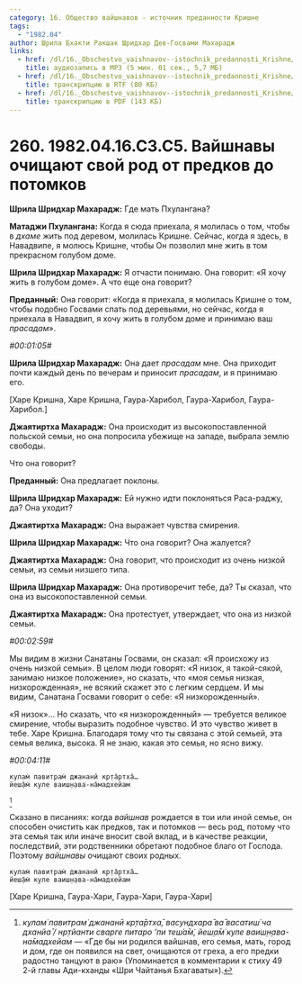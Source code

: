 ```yaml
---
category: 16. Общество вайшнавов - источник преданности Кришне
tags:
  - "1982.04"
author: Шрила Бхакти Ракшак Шридхар Дев-Госвами Махарадж
links:
  - href: /dl/16._Obschestvo_vaishnavov--istochnik_predannosti_Krishne/260_1982.04.16.C3.C5_SridharMj_Vajshnavy_ochishhajut_svoj_rod_ot_predkov_do_potomkov.mp3
    title: аудиозапись в MP3 (5 мин. 01 сек., 5,7 МБ)
  - href: /dl/16._Obschestvo_vaishnavov--istochnik_predannosti_Krishne/260_1982.04.16.C3.C5_SridharMj_Vajshnavy_ochishhajut_svoj_rod_ot_predkov_do_potomkov.rtf
    title: транскрипцию в RTF (80 КБ)
  - href: /dl/16._Obschestvo_vaishnavov--istochnik_predannosti_Krishne/260_1982.04.16.C3.C5_SridharMj_Vajshnavy_ochishhajut_svoj_rod_ot_predkov_do_potomkov.pdf
    title: транскрипцию в PDF (143 КБ)
---
```


# 260. 1982.04.16.C3.C5. Вайшнавы очищают свой род от предков до потомков

**Шрила Шридхар Махарадж:** Где мать Пхулангана?

**Матаджи Пхулангана:** Когда я сюда приехала, я молилась о том, чтобы в *дхаме* жить под деревом, молилась Кришне. Сейчас, когда я здесь, в Навадвипе, я молюсь Кришне, чтобы Он позволил мне жить в том прекрасном голубом доме.

**Шрила Шридхар Махарадж:** Я отчасти понимаю. Она говорит: «Я хочу жить в голубом доме». А что еще она говорит?

**Преданный:** Она говорит: «Когда я приехала, я молилась Кришне о том, чтобы подобно Госвами спать под деревьями, но сейчас, когда я приехала в Навадвип, я хочу жить в голубом доме и принимаю ваш *прасадам*».

*#00:01:05#*

**Шрила Шридхар Махарадж:** Она дает *прасадам* мне. Она приходит почти каждый день по вечерам и приносит *прасадам*, и я принимаю его.

[Харе Кришна, Харе Кришна, Гаура-Харибол, Гаура-Харибол, Гаура-Харибол.]

**Джаятиртха Махарадж:** Она происходит из высокопоставленной польской семьи, но она попросила убежище на западе, выбрала землю свободы.

Что она говорит?

**Преданный:** Она предлагает поклоны.

**Шрила Шридхар Махарадж:** Ей нужно идти поклоняться Раса-раджу, да? Она уходит?

**Джаятиртха Махарадж:** Она выражает чувства смирения.

**Шрила Шридхар Махарадж:** Что она говорит? Она жалуется?

**Джаятиртха Махарадж:** Она говорит, что происходит из очень низкой семьи, из семьи низшего типа.

**Шрила Шридхар Махарадж:** Она противоречит тебе, да? Ты сказал, что она из высокопоставленной семьи.

**Джаятиртха Махарадж:** Она протестует, утверждает, что она из низкой семьи.

*#00:02:59#*

Мы видим в жизни Санатаны Госвами, он сказал: «Я происхожу из очень низкой семьи». В целом люди говорят: «Я низок, я такой-сякой, занимаю низкое положение», но сказать, что «моя семья низкая, низкорожденная», не всякий скажет это с легким сердцем. И мы видим, Санатана Госвами говорит о себе: «Я низкорожденный».

«Я низок»… Но сказать, что «я низкорожденный» — требуется великое смирение, чтобы выразить подобное чувство. И это чувство живет в тебе. Харе Кришна. Благодаря тому что ты связана с этой семьей, эта семья велика, высока. Я не знаю, какая это семья, но ясно вижу.

*#00:04:11#*

    кулам̇ павитрам̇ джананӣ кр̣та̄ртха̄…
    йеш̣а̄м̇ куле ваиш̣н̣ава-на̄мадхейам
[^_ftn1]

Сказано в писаниях: когда *вайшнав* рождается в тои или иной семье, он способен очистить как предков, так и потомков — весь род, потому что эта семья так или иначе вносит свой вклад, и в качестве реакции, последствий, эти родственники обретают подобное благо от Господа. Поэтому *вайшнавы* очищают своих родных.

    кулам̇ павитрам̇ джананӣ кр̣та̄ртха̄…
    йеш̣а̄м̇ куле ваиш̣н̣ава-на̄мадхейам

[Харе Кришна, Гаура-Хари, Гаура-Хари, Гаура-Хари]



[^_ftn1]: *кулам̇ павитрам̇ джананӣ кр̣та̄ртха̄, васундхара̄ ва̄ васатиш́ ча дханйа̄ / нр̣тйанти сварге питаро ’пи теш́а̄м̇, йеш̣а̄м̇ куле ваиш̣н̣ава-на̄мадхейам* — «Где бы ни родился вайшнав, его семья, мать, город и дом, где он появился на свет, очищаются от греха, а его предки радостно танцуют в раю» (Упоминается в комментарии к стиху 49 2-й главы Ади-кханды «Шри Чайтанья Бхагаваты»).

